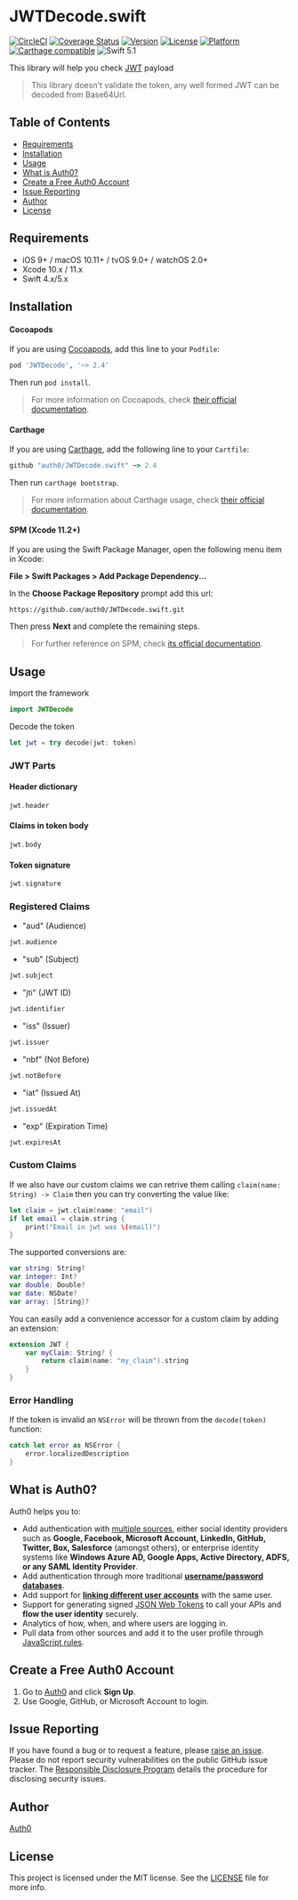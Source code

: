 # JWTDecode.swift

[![CircleCI](https://img.shields.io/circleci/build/github/auth0/JWTDecode.swift?style=flat-square)](https://circleci.com/gh/auth0/JWTDecode.swift)
[![Coverage Status](https://img.shields.io/codecov/c/github/auth0/JWTDecode.swift/master.svg?style=flat-square)](https://codecov.io/github/auth0/JWTDecode.swift)
[![Version](https://img.shields.io/cocoapods/v/JWTDecode.svg?style=flat-square)](https://cocoadocs.org/docsets/JWTDecode)
[![License](https://img.shields.io/cocoapods/l/JWTDecode.svg?style=flat-square)](https://cocoadocs.org/docsets/JWTDecode)
[![Platform](https://img.shields.io/cocoapods/p/JWTDecode.svg?style=flat-square)](https://cocoadocs.org/docsets/JWTDecode)
[![Carthage compatible](https://img.shields.io/badge/Carthage-compatible-4BC51D.svg?style=flat-square)](https://github.com/Carthage/Carthage)
![Swift 5.1](https://img.shields.io/badge/Swift-5.1-orange.svg?style=flat-square)

This library will help you check [JWT](https://jwt.io/) payload

> This library doesn't validate the token, any well formed JWT can be decoded from Base64Url.

## Table of Contents

- [Requirements](#requirements)
- [Installation](#installation)
- [Usage](#usage)
- [What is Auth0?](#what-is-auth0)
- [Create a Free Auth0 Account](#create-a-free-auth0-account)
- [Issue Reporting](#issue-reporting)
- [Author](#author)
- [License](#license)

## Requirements

- iOS 9+ / macOS 10.11+ / tvOS 9.0+ / watchOS 2.0+
- Xcode 10.x / 11.x
- Swift 4.x/5.x

## Installation

#### Cocoapods

If you are using [Cocoapods](https://cocoapods.org), add this line to your `Podfile`:

```ruby
pod 'JWTDecode', '~> 2.4'
```

Then run `pod install`.

> For more information on Cocoapods, check [their official documentation](https://guides.cocoapods.org/using/getting-started.html).

#### Carthage

If you are using [Carthage](https://github.com/Carthage/Carthage), add the following line to your `Cartfile`:

```ruby
github "auth0/JWTDecode.swift" ~> 2.4
```

Then run `carthage bootstrap`.

> For more information about Carthage usage, check [their official documentation](https://github.com/Carthage/Carthage#if-youre-building-for-ios-tvos-or-watchos).

#### SPM (Xcode 11.2+)

If you are using the Swift Package Manager, open the following menu item in Xcode:

**File > Swift Packages > Add Package Dependency...**

In the **Choose Package Repository** prompt add this url: 

```
https://github.com/auth0/JWTDecode.swift.git
```

Then press **Next** and complete the remaining steps.

> For further reference on SPM, check [its official documentation](https://developer.apple.com/documentation/xcode/adding_package_dependencies_to_your_app).

## Usage

Import the framework

```swift
import JWTDecode
```

Decode the token

```swift
let jwt = try decode(jwt: token)    
```

### JWT Parts

#### Header dictionary

```swift
jwt.header
```

#### Claims in token body

```swift
jwt.body
```

#### Token signature

```swift
jwt.signature
```

### Registered Claims

* "aud" (Audience)
```swift
jwt.audience
```
* "sub" (Subject)
```swift
jwt.subject
```
* "jti" (JWT ID)
```swift
jwt.identifier
```
* "iss" (Issuer)
```swift
jwt.issuer
```
* "nbf" (Not Before)
```swift
jwt.notBefore
```
* "iat" (Issued At)
```swift
jwt.issuedAt
```
* "exp" (Expiration Time)
```swift
jwt.expiresAt
```

### Custom Claims

If we also have our custom claims we can retrive them calling `claim(name: String) -> Claim` then you can try converting the value like:

```swift
let claim = jwt.claim(name: "email")
if let email = claim.string {
    print("Email in jwt was \(email)")
}
```

The supported conversions are:

```swift
var string: String?
var integer: Int?
var double: Double?
var date: NSDate?
var array: [String]?
```

You can easily add a convenience accessor for a custom claim by adding an extension:

```swift
extension JWT {
    var myClaim: String? {
        return claim(name: "my_claim").string
    }
}
```

### Error Handling

If the token is invalid an `NSError` will be thrown from the `decode(token)` function:

```swift
catch let error as NSError {
    error.localizedDescription
}
```

## What is Auth0?

Auth0 helps you to:

* Add authentication with [multiple sources](https://auth0.com/docs/identityproviders), either social identity providers such as **Google, Facebook, Microsoft Account, LinkedIn, GitHub, Twitter, Box, Salesforce** (amongst others), or enterprise identity systems like **Windows Azure AD, Google Apps, Active Directory, ADFS, or any SAML Identity Provider**.
* Add authentication through more traditional **[username/password databases](https://auth0.com/docs/connections/database/custom-db)**.
* Add support for **[linking different user accounts](https://auth0.com/docs/link-accounts)** with the same user.
* Support for generating signed [JSON Web Tokens](https://auth0.com/docs/tokens/concepts/jwts) to call your APIs and **flow the user identity** securely.
* Analytics of how, when, and where users are logging in.
* Pull data from other sources and add it to the user profile through [JavaScript rules](https://auth0.com/docs/rules).

## Create a Free Auth0 Account

1. Go to [Auth0](https://auth0.com) and click **Sign Up**.
2. Use Google, GitHub, or Microsoft Account to login.

## Issue Reporting

If you have found a bug or to request a feature, please [raise an issue](https://github.com/auth0/JWTDecode.swift/issues). Please do not report security vulnerabilities on the public GitHub issue tracker. The [Responsible Disclosure Program](https://auth0.com/responsible-disclosure-policy) details the procedure for disclosing security issues.

## Author

[Auth0](https://auth0.com)

## License

This project is licensed under the MIT license. See the [LICENSE](https://github.com/auth0/JWTDecode.swift/blob/master/LICENSE) file for more info.
